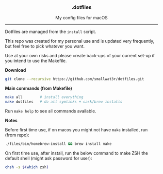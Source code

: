 <h3 align="center">.dotfiles</h3>
<p align="center">My config files for macOS</p>

---

Dotfiles are managed from the `install` script.  

This repo was created for my personal use and is updated very
frequently, but feel free to pick whatever you want.  

Use at your own risks and please create back-ups of your current
set-up if you intend to use the Makefile.  

**Download**  
```sh
git clone --recursive https://github.com/smallwat3r/dotfiles.git
```

**Main commands (from Makefile)**
```sh
make all        # install everything
make dotfiles   # do all symlinks + cask/brew installs
```

Run `make help` to see all commands available.  

**Notes**

Before first time use, if on macos you might not have `make`
installed, run (from repo):  
```sh
./files/bin/homebrew-install && brew install make
```

On first time use, after install, run the below command to make
ZSH the default shell (might ask password for user):  
```sh
chsh -s $(which zsh)
```
